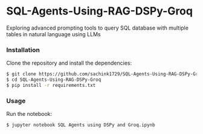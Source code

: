# SQL-Agents-Using-RAG-DSPy-Groq
Exploring advanced prompting tools to query SQL database with multiple tables in natural language using LLMs

### Installation

Clone the repository and install the dependencies:

```bash
$ git clone https://github.com/sachink1729/SQL-Agents-Using-RAG-DSPy-Groq.git
$ cd SQL-Agents-Using-RAG-DSPy-Groq
$ pip install -r requirements.txt
```

### Usage

Run the notebook:
```bash
$ jupyter notebook SQL Agents using DSPy and Groq.ipynb
```
